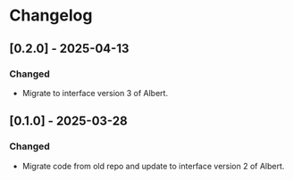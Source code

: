 # Changelog

## [0.2.0] - 2025-04-13

### Changed

- Migrate to interface version 3 of Albert.


## [0.1.0] - 2025-03-28

### Changed

- Migrate code from old repo and update to interface version 2 of Albert.
